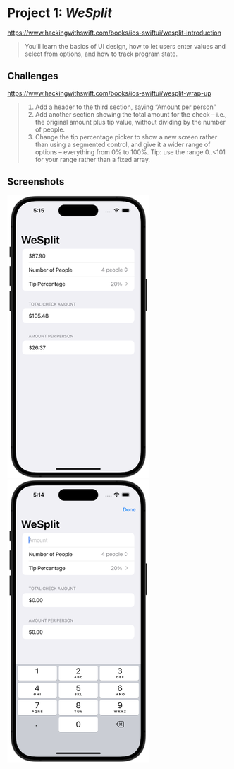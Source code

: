 # Project 1: *WeSplit*
https://www.hackingwithswift.com/books/ios-swiftui/wesplit-introduction
> You’ll learn the basics of UI design, how to let users enter values and select from options, and how to track program state.

## Challenges
https://www.hackingwithswift.com/books/ios-swiftui/wesplit-wrap-up
>1. Add a header to the third section, saying “Amount per person”
>2. Add another section showing the total amount for the check – i.e., the original amount plus tip value, without dividing by the number of people.
>3. Change the tip percentage picker to show a new screen rather than using a segmented control, and give it a wider range of options – everything from 0% to 100%. Tip: use the range 0..<101 for your range rather than a fixed array.


## Screenshots
![Project 1: WeSplit](Screenshots/01-Project01-large01.png) ![Project 1: WeSplit](Screenshots/01-Project01-large02.png)
